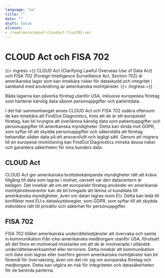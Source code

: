 ```yaml
---
language: "sv"
title: ""
date: ""
draft: false
aliases:
- /read-more/about-cloudact-fisa702-se/
---
```

# CLOUD Act och FISA 702

{{< ingress >}} 
CLOUD Act (Clarifying Lawful Overseas Use of Data Act) och FISA 702 (Foreign Intelligence Surveillance Act, Section 702) är amerikanska lagar som kan innebära risker för dataskydd och integritet i samband med användning av amerikanska molntjänster. 
{{< /ingress >}}

Båda lagarna kan påverka företag utanför USA, inklusive europeiska företag som hanterar känslig data såsom personuppgifter och patientdata.

I det här sammanhanget anses CLOUD Act och FISA 702 osäkra eftersom de kan innebära att FindOut Diagnostics, trots att de är ett europeiskt företag, kan bli tvungna att överlämna känslig data som patientuppgifter och personuppgifter till amerikanska myndigheter. Detta kan strida mot GDPR, som syftar till att skydda personuppgifter och säkerställa att företag behandlar sådan data på ett ansvarsfullt och lagligt sätt. Genom att migrera till en europeisk molnlösning kan FindOut Diagnostics minska dessa risker och garantera säkerheten för sina kunders data.

## CLOUD Act

CLOUD Act ger amerikanska brottsbekämpande myndigheter rätt att kräva tillgång till data som lagras i molnet, oavsett var den datacentern är belägen. Det innebär att om ett europeiskt företag använder en amerikansk molntjänstleverantör kan de bli tvingade att lämna ut kunddata till amerikanska myndigheter, även om datan lagras inom EU. Detta kan leda till konflikter med EU:s dataskyddsregler, som GDPR, som syftar till att skydda individens rätt till privatliv och säkerhet för personuppgifter.

## FISA 702

FISA 702 tillåter amerikanska underrättelsetjänster att övervaka och samla in kommunikation från icke-amerikanska medborgare utanför USA, förutsatt att det finns en motiverad misstanke om att de är involverade i utländsk underrättelseverksamhet eller terrorism. Detta innebär att kommunikation och data som lagras eller överförs genom amerikanska molntjänster kan bli föremål för övervakning, även om det rör sig om europeiska företag och medborgare. Detta kan utgöra en risk för integriteten och datasäkerheten för de berörda parterna.